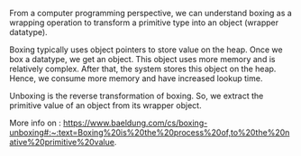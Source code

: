 From a computer programming perspective, we can understand boxing as a wrapping operation to transform a primitive type into an object (wrapper datatype).

Boxing typically uses object pointers to store value on the heap. Once we box a datatype, we get an object. This object uses more memory and is relatively complex. After that, the system stores this object on the heap. Hence, we consume more memory and have increased lookup time.

Unboxing is the reverse transformation of boxing. So, we extract the primitive value of an object from its wrapper object.

More info on : https://www.baeldung.com/cs/boxing-unboxing#:~:text=Boxing%20is%20the%20process%20of,to%20the%20native%20primitive%20value.
